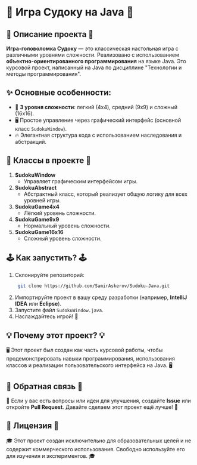 # 🎲 Игра Судоку на Java 🎲
## 🚀 Описание проекта 🚀
**Игра-головоломка Судоку** — это классическая настольная игра с различными уровнями сложности. Реализовано с использованием **объектно-ориентированного программирования** на языке Java. Это курсовой проект, написанный на Java по дисциплине "Технологии и методы программирования".
## ✨ Основные особенности:
- 🎯 **3 уровня сложности**: легкий (4x4), средний (9x9) и сложный (16x16).  
- 🖥️ Простое управление через графический интерфейс (основной класс ```SudokuWindow```).  
- 🔥 Элегантная структура кода с использованием наследования и абстракций.  
## 📂 Классы в проекте 📂
1. **SudokuWindow**  
   - Управляет графическим интерфейсом игры.
2. **SudokuAbstract**  
   - Абстрактный класс, который реализует общую логику для всех уровней игры.
3. **SudokuGame4x4**  
   - Лёгкий уровень сложности.
4. **SudokuGame9x9**  
   - Нормальный уровень сложности.
5. **SudokuGame16x16**  
   - Сложный уровень сложности.
## 🕹️ Как запустить? 🕹️
1. Склонируйте репозиторий:
   ```bash
    git clone https://github.com/SamirAskerov/Sudoku-Java.git
2. Импортируйте проект в вашу среду разработки (например, **IntelliJ IDEA** или **Eclipse**).
3. Запустите файл `SudokuWindow.java`.
4. Наслаждайтесь игрой! 🎉
## 💡 Почему этот проект? 💡
🖥️ Этот проект был создан как часть курсовой работы, чтобы продемонстрировать навыки программирования, использования классов и реализации пользовательского интерфейса на Java. 🖥️
## 💬 Обратная связь 💬
🚀 Если у вас есть вопросы или идеи для улучшения, создайте **Issue** или откройте **Pull Request**. Давайте сделаем этот проект ещё лучше! 🚀
## 📜 Лицензия 📜
🎓 Этот проект создан исключительно для образовательных целей и не содержит коммерческого использования. Свободно используйте его для изучения и экспериментов. 🎓
